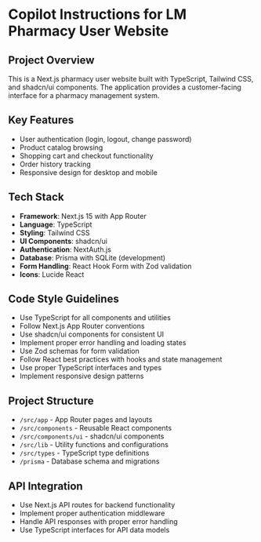 # Copilot Instructions for LM Pharmacy User Website

<!-- Use this file to provide workspace-specific custom instructions to Copilot. For more details, visit https://code.visualstudio.com/docs/copilot/copilot-customization#_use-a-githubcopilotinstructionsmd-file -->

## Project Overview
This is a Next.js pharmacy user website built with TypeScript, Tailwind CSS, and shadcn/ui components. The application provides a customer-facing interface for a pharmacy management system.

## Key Features
- User authentication (login, logout, change password)
- Product catalog browsing
- Shopping cart and checkout functionality
- Order history tracking
- Responsive design for desktop and mobile

## Tech Stack
- **Framework**: Next.js 15 with App Router
- **Language**: TypeScript
- **Styling**: Tailwind CSS
- **UI Components**: shadcn/ui
- **Authentication**: NextAuth.js
- **Database**: Prisma with SQLite (development)
- **Form Handling**: React Hook Form with Zod validation
- **Icons**: Lucide React

## Code Style Guidelines
- Use TypeScript for all components and utilities
- Follow Next.js App Router conventions
- Use shadcn/ui components for consistent UI
- Implement proper error handling and loading states
- Use Zod schemas for form validation
- Follow React best practices with hooks and state management
- Use proper TypeScript interfaces and types
- Implement responsive design patterns

## Project Structure
- `/src/app` - App Router pages and layouts
- `/src/components` - Reusable React components
- `/src/components/ui` - shadcn/ui components
- `/src/lib` - Utility functions and configurations
- `/src/types` - TypeScript type definitions
- `/prisma` - Database schema and migrations

## API Integration
- Use Next.js API routes for backend functionality
- Implement proper authentication middleware
- Handle API responses with proper error handling
- Use TypeScript interfaces for API data models
